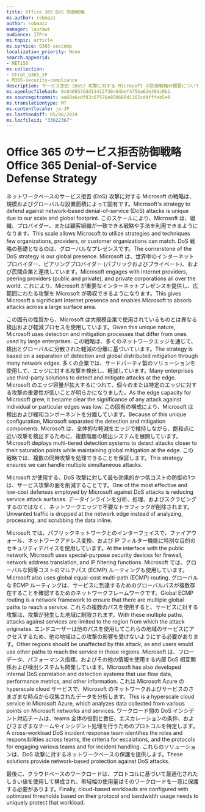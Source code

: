 ```yaml
---
title: Office 365 DoS 防御戦略
ms.author: robmazz
author: robmazz
manager: laurawi
audience: ITPro
ms.topic: article
ms.service: O365-seccomp
localization_priority: None
search.appverid:
- MET150
ms.collection:
- Strat_O365_IP
- M365-security-compliance
description: サービス拒否 (DoS) 攻撃に対する Microsoft の防御戦略の概要について説明します。
ms.openlocfilehash: 0c046657ddd11412730c64bef475ba62e391c0bb
ms.sourcegitcommit: aa60a6cdf83c67576e858668d1182cd4fffeb5e0
ms.translationtype: MT
ms.contentlocale: ja-JP
ms.lasthandoff: 05/06/2019
ms.locfileid: "33622367"
---
```

# <a name="office-365-denial-of-service-defense-strategy"></a><span data-ttu-id="a2cc1-103">Office 365 のサービス拒否防御戦略</span><span class="sxs-lookup"><span data-stu-id="a2cc1-103">Office 365 Denial-of-Service Defense Strategy</span></span>

<span data-ttu-id="a2cc1-104">ネットワークベースのサービス拒否 (DoS) 攻撃に対する Microsoft の戦略は、規模およびグローバルな設置面積によって固有です。</span><span class="sxs-lookup"><span data-stu-id="a2cc1-104">Microsoft's strategy to defend against network-based denial-of-service (DoS) attacks is unique due to our scale and global footprint.</span></span> <span data-ttu-id="a2cc1-105">このスケールにより、Microsoft は、組織、プロバイダー、または顧客組織が一致できる戦略や手法を利用できるようになります。</span><span class="sxs-lookup"><span data-stu-id="a2cc1-105">This scale allows Microsoft to utilize strategies and techniques few organizations, providers, or customer organizations can match.</span></span> <span data-ttu-id="a2cc1-106">DoS 戦略の基礎となるのは、グローバルなプレゼンスです。</span><span class="sxs-lookup"><span data-stu-id="a2cc1-106">The cornerstone of the DoS strategy is our global presence.</span></span> <span data-ttu-id="a2cc1-107">Microsoft は、世界中のインターネットプロバイダー、ピアリングプロバイダー (パブリックおよびプライベート)、および民間企業と連携しています。</span><span class="sxs-lookup"><span data-stu-id="a2cc1-107">Microsoft engages with Internet providers, peering providers (public and private), and private corporations all over the world.</span></span> <span data-ttu-id="a2cc1-108">これにより、Microsoft が重要なインターネットプレゼンスを提供し、広範囲にわたる攻撃を Microsoft が吸収できるようになります。</span><span class="sxs-lookup"><span data-stu-id="a2cc1-108">This gives Microsoft a significant Internet presence and enables Microsoft to absorb attacks across a large surface area.</span></span>

<span data-ttu-id="a2cc1-109">この固有の性質から、Microsoft は大規模企業で使用されているものとは異なる検出および軽減プロセスを使用しています。</span><span class="sxs-lookup"><span data-stu-id="a2cc1-109">Given this unique nature, Microsoft uses detection and mitigation processes that differ from ones used by large enterprises.</span></span> <span data-ttu-id="a2cc1-110">この戦略は、多くのネットワークエッジを通じて、検出とグローバルに分散された軽減の分離に基づいています。</span><span class="sxs-lookup"><span data-stu-id="a2cc1-110">The strategy is based on a separation of detection and global distributed mitigation through many network edges.</span></span> <span data-ttu-id="a2cc1-111">多くの企業では、サードパーティ製のソリューションを使用して、エッジに対する攻撃を検出し、軽減しています。</span><span class="sxs-lookup"><span data-stu-id="a2cc1-111">Many enterprises use third-party solutions to detect and mitigate attacks at the edge.</span></span> <span data-ttu-id="a2cc1-112">Microsoft のエッジ容量が拡大するにつれて、個々のまたは特定のエッジに対する攻撃の重要性が低いことが明らかになりました。</span><span class="sxs-lookup"><span data-stu-id="a2cc1-112">As the edge capacity for Microsoft grew, it became clear the significance of any attack against individual or particular edges was low.</span></span> <span data-ttu-id="a2cc1-113">この固有の構成により、Microsoft は検出および緩和コンポーネントを分離しています。</span><span class="sxs-lookup"><span data-stu-id="a2cc1-113">Because of this unique configuration, Microsoft separated the detection and mitigation components.</span></span> <span data-ttu-id="a2cc1-114">Microsoft は、全体的な軽減をエッジで維持しながら、飽和点に近い攻撃を検出するために、複数階層の検出システムを展開しています。</span><span class="sxs-lookup"><span data-stu-id="a2cc1-114">Microsoft deploys multi-tiered detection systems to detect attacks closer to their saturation points while maintaining global mitigation at the edge.</span></span> <span data-ttu-id="a2cc1-115">この戦略では、複数の同時攻撃を処理できることを保証します。</span><span class="sxs-lookup"><span data-stu-id="a2cc1-115">This strategy ensures we can handle multiple simultaneous attacks.</span></span>

<span data-ttu-id="a2cc1-116">Microsoft が使用する、DoS 攻撃に対して最も効果的かつ低コストの防御の1つは、サービス攻撃の面を削減することです。</span><span class="sxs-lookup"><span data-stu-id="a2cc1-116">One of the most effective and low-cost defenses employed by Microsoft against DoS attacks is reducing service attack surfaces.</span></span> <span data-ttu-id="a2cc1-117">データインラインを分析、処理、およびスクラビングするのではなく、ネットワークエッジで不要なトラフィックが削除されます。</span><span class="sxs-lookup"><span data-stu-id="a2cc1-117">Unwanted traffic is dropped at the network edge instead of analyzing, processing, and scrubbing the data inline.</span></span>

<span data-ttu-id="a2cc1-118">Microsoft では、パブリックネットワークとのインターフェイスで、ファイアウォール、ネットワークアドレス変換、および IP フィルター機能に特別な目的のセキュリティデバイスを使用しています。</span><span class="sxs-lookup"><span data-stu-id="a2cc1-118">At the interface with the public network, Microsoft uses special-purpose security devices for firewall, network address translation, and IP filtering functions.</span></span> <span data-ttu-id="a2cc1-119">Microsoft では、グローバルな同等コストのマルチパス (ECMP) ルーティングも使用しています。</span><span class="sxs-lookup"><span data-stu-id="a2cc1-119">Microsoft also uses global equal-cost multi-path (ECMP) routing.</span></span> <span data-ttu-id="a2cc1-120">グローバルな ECMP ルーティングは、サービスに到達するためのグローバルパスが複数存在することを確認するためのネットワークフレームワークです。</span><span class="sxs-lookup"><span data-stu-id="a2cc1-120">Global ECMP routing is a network framework to ensure that there are multiple global paths to reach a service.</span></span> <span data-ttu-id="a2cc1-121">これらの複数のパスを使用すると、サービスに対する攻撃は、攻撃が発生した地域に制限されます。</span><span class="sxs-lookup"><span data-stu-id="a2cc1-121">With these multiple paths, attacks against services are limited to the region from which the attack originates.</span></span> <span data-ttu-id="a2cc1-122">エンドユーザーは他のパスを使用してこれらの地域のサービスにアクセスするため、他の地域はこの攻撃の影響を受けないようにする必要があります。</span><span class="sxs-lookup"><span data-stu-id="a2cc1-122">Other regions should be unaffected by this attack, as end users would use other paths to reach the service in those regions.</span></span> <span data-ttu-id="a2cc1-123">Microsoft は、フローデータ、パフォーマンス指標、およびその他の情報を使用する内部 DoS 相互関係および検出システムも開発しています。</span><span class="sxs-lookup"><span data-stu-id="a2cc1-123">Microsoft has also developed internal DoS correlation and detection systems that use flow data, performance metrics, and other information.</span></span> <span data-ttu-id="a2cc1-124">これは Microsoft Azure の hyperscale cloud サービスで、Microsoft のネットワークおよびサービスのさまざまな時点から収集されたデータを分析します。</span><span class="sxs-lookup"><span data-stu-id="a2cc1-124">This is a hyperscale cloud service in Microsoft Azure, which analyzes data collected from various points on Microsoft networks and services.</span></span> <span data-ttu-id="a2cc1-125">ワークロード間の DoS インシデント対応チームは、teams 全体の役割と責任、エスカレーションの条件、およびさまざまなチームやインシデント処理を行うためのプロトコルを特定します。</span><span class="sxs-lookup"><span data-stu-id="a2cc1-125">A cross-workload DoS incident response team identifies the roles and responsibilities across teams, the criteria for escalations, and the protocols for engaging various teams and for incident handling.</span></span> <span data-ttu-id="a2cc1-126">これらのソリューションは、DoS 攻撃に対するネットワークベースの保護を提供します。</span><span class="sxs-lookup"><span data-stu-id="a2cc1-126">These solutions provide network-based protection against DoS attacks.</span></span>

<span data-ttu-id="a2cc1-127">最後に、クラウドベースのワークロードは、プロトコルに基づいて最適化されたしきい値を使用して構成され、帯域幅の使用量はそのワークロードを一意に保護する必要があります。</span><span class="sxs-lookup"><span data-stu-id="a2cc1-127">Finally, cloud-based workloads are configured with optimized thresholds based on their protocol and bandwidth usage needs to uniquely protect that workload.</span></span>
